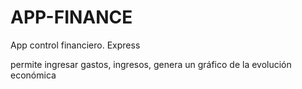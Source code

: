# APP-FINANCE
App control financiero. Express

permite ingresar gastos, ingresos, genera un gráfico de la evolución económica
